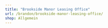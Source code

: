 ```yaml
---
title: "Brookside Manor Leasing Office"
url: /brandon/brookside-manor-leasing-office/
shop: Allgemein
---
```

